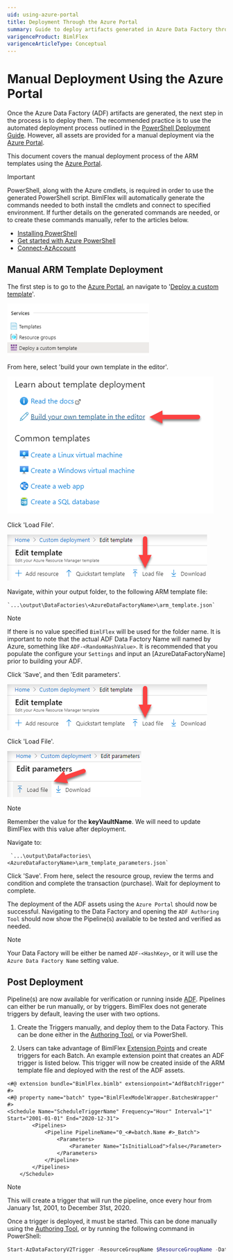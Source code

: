 ```yaml
---
uid: using-azure-portal
title: Deployment Through the Azure Portal
summary: Guide to deploy artifacts generated in Azure Data Factory through the Azure portal
varigenceProduct: BimlFlex
varigenceArticleType: Conceptual
---
```

# Manual Deployment Using the Azure Portal

Once the Azure Data Factory (ADF) artifacts are generated, the next step in the process is to deploy them. The recommended practice is to use the automated deployment process outlined in the [PowerShell Deployment Guide](xref:bimlflex-adf-using-powershell). However, all assets are provided for a manual deployment via the [Azure Portal](https://portal.azure.com).  

This document covers the manual deployment process of the ARM templates using the [Azure Portal](https://portal.azure.com).

> [!IMPORTANT]
> PowerShell, along with the Azure cmdlets, is required in order to use the generated PowerShell script. BimlFlex will automatically generate the commands needed to both install the cmdlets and connect to specified environment. If further details on the generated commands are needed, or to create these commands manually, refer to the articles below.  
>
> * [Installing PowerShell](https://docs.microsoft.com/en-us/powershell/scripting/install/installing-powershell?view=powershell-7)  
> * [Get started with Azure PowerShell](https://docs.microsoft.com/en-us/powershell/azure/get-started-azureps)  
> * [Connect-AzAccount](https://docs.microsoft.com/en-us/powershell/module/az.accounts/connect-azaccount)  

## Manual ARM Template Deployment

The first step is to go to the [Azure Portal](https://portal.azure.com), an navigate to '[Deploy a custom template](https://portal.azure.com/#create/Microsoft.Template)'.

![CustomTemplate](../../static/img/deploy-a-custom-template.png "Deploy a custom template")

From here, select 'build your own template in the editor'.

![CustomTemplate](../../static/img/build-your-own-template.png "Build your own template in the editor")

Click 'Load File'.

![CustomTemplate](../../static/img/load-template.png "Load File")

Navigate, within your output folder, to the following ARM template file:

    `...\output\DataFactories\<AzureDataFactoryName>\arm_template.json`

> [!NOTE]
> If there is no value specified `BimlFlex` will be used for the folder name. It is important to note that the actual ADF Data Factory Name will named by Azure, something like `ADF-<RandomHashValue>`. It is recommended that you populate the configure your `Settings` and input an [AzureDataFactoryName] prior to building your ADF.

Click 'Save', and then 'Edit parameters'.

![CustomTemplate](../../static/img/load-template.png "Edit Parameters")

Click 'Load File'.

![CustomTemplate](../../static/img/load-param-file.png "Load Parameter File")

> [!NOTE]
> Remember the value for the **keyVaultName**.  We will need to update BimlFlex with this value after deployment.

Navigate to:

     `...\output\DataFactories\<AzureDataFactoryName>\arm_template_parameters.json`

Click 'Save'. From here, select the resource group, review the terms and condition and complete the transaction (purchase). Wait for deployment to complete.

The deployment of the ADF assets using the `Azure Portal` should now be successful. Navigating to the Data Factory and opening the `ADF Authoring Tool` should now show the Pipeline(s) available to be tested and verified as needed.

>[!NOTE]
> Your Data Factory will be either be named `ADF-<HashKey>`, or it will use the `Azure Data Factory Name` setting value.

## Post Deployment

Pipeline(s) are now available for verification or running inside [ADF](https://docs.microsoft.com/en-us/azure/data-factory/author-visually). Pipelines can either be run manually, or by triggers. BimlFlex does not generate triggers by default, leaving the user with two options.

1. Create the Triggers manually, and deploy them to the Data Factory. This can be done either in the [Authoring Tool](https://docs.microsoft.com/en-us/azure/data-factory/author-visually), or via PowerShell.

2. Users can take advantage of BimlFlex [Extension Points](xref:bimlflex-concepts-extensionpoints) and create triggers for each Batch. An example extension point that creates an ADF trigger is listed below. This trigger will now be created inside of the ARM template file and deployed with the rest of the ADF assets.

```Biml
<#@ extension bundle="BimlFlex.bimlb" extensionpoint="AdfBatchTrigger" #>
<#@ property name="batch" type="BimlFlexModelWrapper.BatchesWrapper" #>
<Schedule Name="ScheduleTriggerName" Frequency="Hour" Interval="1" Start="2001-01-01" End="2020-12-31">
        <Pipelines>
            <Pipeline PipelineName="0_<#=batch.Name #>_Batch">
                <Parameters>
                    <Parameter Name="IsInitialLoad">false</Parameter>
                </Parameters>
            </Pipeline>
        </Pipelines>
    </Schedule>
```

>[!NOTE]
>This will create a trigger that will run the pipeline, once every hour from January 1st, 2001, to December 31st, 2020.

Once a trigger is deployed, it must be started. This can be done manually using the [Authoring Tool](https://docs.microsoft.com/en-us/azure/data-factory/author-visually), or by running the following command in PowerShell:

```powershell
Start-AzDataFactoryV2Trigger -ResourceGroupName $ResourceGroupName -DataFactoryName $DataFactoryName -Name "ScheduleTriggerName"
```
